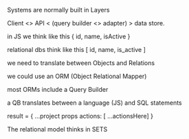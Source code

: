 Systems are normally built in Layers

Client <> API < (query builder <> adapter) > data store.

in JS we think like this { id, name, isActive }

relational dbs think like this [ id, name, is_active ]

we need to translate between Objects and Relations

we could use an ORM (Object Relational Mapper)

most ORMs include a Query Builder

a QB translates between a language (JS) and SQL statements

result = {
...project props
actions: [ ...actionsHere]
}

The relational model thinks in SETS

